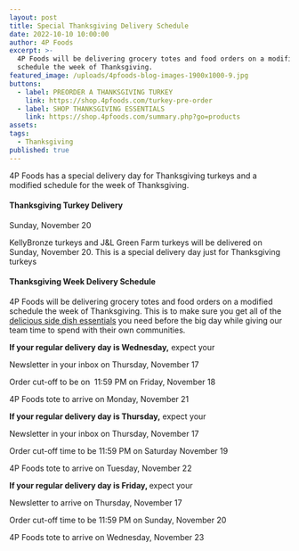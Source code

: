 ```yaml
---
layout: post
title: Special Thanksgiving Delivery Schedule
date: 2022-10-10 10:00:00
author: 4P Foods
excerpt: >-
  4P Foods will be delivering grocery totes and food orders on a modified
  schedule the week of Thanksgiving.
featured_image: /uploads/4pfoods-blog-images-1900x1000-9.jpg
buttons:
  - label: PREORDER A THANKSGIVING TURKEY
    link: https://shop.4pfoods.com/turkey-pre-order
  - label: SHOP THANKSGIVING ESSENTIALS
    link: https://shop.4pfoods.com/summary.php?go=products
assets:
tags:
  - Thanksgiving
published: true
---
```

<div class="editable"><p>4P Foods has a special delivery day for Thanksgiving turkeys and a modified schedule for the week of Thanksgiving.</p><h4><strong>Thanksgiving Turkey Delivery</strong></h4><p>Sunday, November 20</p><p>KellyBronze turkeys and J&amp;L Green Farm turkeys will be delivered on Sunday, November 20. This is a special delivery day just for Thanksgiving turkeys</p><h4>Thanksgiving Week Delivery Schedule</h4><p>4P Foods will be delivering grocery totes and food orders on a modified schedule the week of Thanksgiving. This is to make sure you get all of the <a href="https://shop.4pfoods.com/vegetables">delicious side dish essentials</a> you need before the big day while giving our team time to spend with their own communities.</p><p><b>If your regular delivery day is Wednesday,</b>&nbsp;expect your</p><p>Newsletter in your inbox on Thursday, November 17</p><p>Order cut-off to be on&nbsp; 11:59 PM on Friday, November 18</p><p>4P Foods tote to arrive on Monday, November 21</p><p><strong>If your regular delivery day is Thursday,</strong>&nbsp;expect your</p><p>Newsletter in your inbox on Thursday, November 17</p><p>Order cut-off time to be 11:59 PM on Saturday November 19</p><p>4P Foods tote to arrive on Tuesday, November 22</p><p><strong>If your regular delivery day is Friday, </strong>expect your</p><p>Newsletter to arrive on Thursday, November 17</p><p>Order cut-off time to be 11:59 PM on Sunday, November 20</p><p>4P Foods tote to arrive on Wednesday, November 23</p></div>